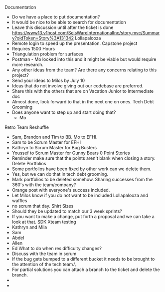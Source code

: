 Documentation 
- Do we have a place to put documentation?
- It would be nice to be able to search for documentation
- Leave this discussion until after the ticket is done https://www13.v1host.com/SeisWareInternationalInc/story.mvc/Summary?oidToken=Story%3A131342
Lollapalooza 
- Remote login to speed up the presentation.
Capstone project
- Requires 1500 Hours
- Triangulation problem for surfaces
- Postman - Mo looked into this and it might be viable but would require more research. 
- Any other ideas from the team? Are there any concerns relating to this project?
- Send your ideas to Milos by July 10
- Ideas that do not involve giving out our codebase are preferred.
- Share this with the others that are on Vacation
Junior to Intermediate doc
- Almost done, look forward to that in the next one on ones.
Tech Debt Grooming
- Does anyone want to step up and start doing that?
	- Mo

Retro
Team Reshuffle
- Sam, Brandon and Tim to BB. Mo to EFHI.
- Sam to be Scrum Master for EFHI
- Kathryn to Scrum Master for Bug Busters
- Youssef to Scrum Master for Gunny Bears
0 Point Stories
- Reminder make sure that the points aren't blank when closing a story.
Delete Portfolios
- Some portfolios have been fixed by other work can we delete them.
- Yes, but we can do that in tech debt grooming.
- Mark portfolios to be deleted somehow.
Sharing successes from the 360's with the team/company?
- Orange post with everyone's success included.
- Let Milos know if you do not want to be included
Lollapalooza and waffles 
- no scrum that day.
Shirt Sizes
- Should they be updated to match our 3 week sprints?
- If you want to make a change, put forth a proposal and we can take a look at that.
SDK Xteam testing
- Kathryn and Mila
- Sam
- Abdel
- Allen
- Ed
What to do when res difficulty changes?
- Discuss with the team in scrum
- If the bug gets bumped to a different bucket it needs to be brought to the attention of the tech team.\
- For partial solutions you can attach a branch to the ticket and delete the branch.
- 
- 
